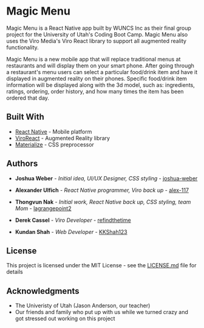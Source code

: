 # Magic Menu

Magic Menu is a React Native app built by WUNCS Inc as their final group project for the University of Utah's Coding Boot Camp. Magic Menu also uses the Viro Media's Viro React library to support all augmented reality functionality. 

Magic Menu is a new mobile app that will replace traditional menus at restaurants and will display them on your smart phone. After going through a restaurant's menu users can select a particular food/drink item and have it displayed in augmented reality on their phones. Specific food/drink item information will be displayed along with the 3d model, such as: ingredients, ratings, ordering, order history, and how many times the item has been ordered that day.

## Built With

* [React Native](https://facebook.github.io/react-native/) - Mobile platform
* [ViroReact](https://viromedia.com/viroar) - Augmented Reality library
* [Materialize](http://materializecss.com/) - CSS preprocessor

## Authors

* **Joshua Weber** - *Initial idea, UI/UX Designer, CSS styling* - [joshua-weber](https://github.com/joshua-weber)

* **Alexander Ulfich** - *React Native programmer, Viro back up* - [alex-117](https://github.com/alex-117)

* **Thongvun Nak** - *Initial work, React Native back up, CSS styling, team Mom* - [lagrangepoint2](https://github.com/lagrangepoint2)

* **Derek Cassel** - *Viro Developer* - [refindthetime](https://github.com/refindthetime)

* **Kundan Shah** - *Web Developer* - [KKShah123](https://github.com/KKShah123)

## License

This project is licensed under the MIT License - see the [LICENSE.md](LICENSE.md) file for details

## Acknowledgments

* The Univeristy of Utah (Jason Anderson, our teacher)
* Our friends and family who put up with us while we turned crazy and got stressed out working on this project
